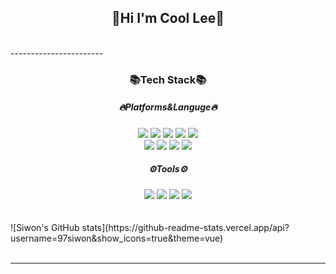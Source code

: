 <div align="center">
  <h2>💫Hi I'm Cool Lee💫</h2>
</div>
<br>
-----------------------
<br>
<div align="center">
    <h3>📚Tech Stack📚</h3>
    <h5>🔥Platforms&Languge🔥</h5>
    <img src="https://img.shields.io/badge/Spring-6DB33F?style=flat&logo=Spring&logoColor=white" />
    <img src="https://img.shields.io/badge/Java-007396?style=flat&logo=Java&logoColor=white" />
    <img src="https://img.shields.io/badge/HTML5-E34F26?style=flat&logo=HTML5&logoColor=white" />
    <img src="https://img.shields.io/badge/CSS3-1572B6?style=flat&logo=CSS3&logoColor=white" />
    <img src="https://img.shields.io/badge/JavaScript-F7DF1E?style=flat&logo=JavaScript&logoColor=white" /><br>
    <img src="https://img.shields.io/badge/jQuery-0769AD?style=flat&logo=jQuery&logoColor=white" />
    <img src="https://img.shields.io/badge/Apache-D22128?style=flat&logo=Apache&logoColor=white" />
    <img src="https://img.shields.io/badge/Apache Maven-C71A36?style=flat&logo=Apache Maven&logoColor=white" />
    <img src="https://img.shields.io/badge/Oracle-F80000?style=flat&logo=Oracle&logoColor=white" />
    <h5>⚙️Tools⚙️</h5>
    <img src="https://img.shields.io/badge/Eclipse IDE-2C2255?style=flat&logo=Eclipse IDE&logoColor=white" />
    <img src="https://img.shields.io/badge/Visual Studio Code-007ACC?style=flat&logo=Visual Studio Code&logoColor=white" />
    <img src="https://img.shields.io/badge/GitHub-181717?style=flat&logo=GitHub&logoColor=white" />
    <img src="https://img.shields.io/badge/Apache Tomcat-F8DC75?style=flat&logo=Apache Tomcat&logoColor=white" />
</div>
<br>
<br>
![Siwon's GitHub stats](https://github-readme-stats.vercel.app/api?username=97siwon&show_icons=true&theme=vue)
<br>
<br>

-----------------------
